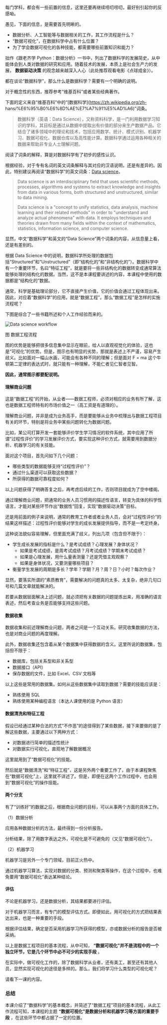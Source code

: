 每门学科，都会有一些前置的信息，这里还要再继续唠叨唠叨，最好别引起你的反感呦。

愚见，下面的信息，是需要首先明晰的。

  * 数据分析、人工智能等与数据相关的工作，其工作流程是什么？
  * “数据可视化”，在数据科学中占有什么位置？
  * 为了学会数据可视化的各种技能，都需要哪些前置知识和能力？

拙作《跟老齐学 Python：数据分析》一书中，列出了数据科学的发展简史，从中能体会到人类对数据的研究和应用。随着技术的发展，本质上是社会生产力的发展，
**数据驱动决策** 的观念越来越深入人心（此处推荐观看电影《点球成金》）。

都在谈论“数据科学”，那么什么是数据科学？需要有一个明确的说明。

对于概念性的东西，推荐参考“维基百科”或者某些经典著作。

下面的定义来自“维基百科”中的“[数据科学](https://zh.wikipedia.org/zh-
hans/%E6%95%B0%E6%8D%AE%E7%A7%91%E5%AD%A6)”词条。

> 数据科学（英语：Data
> Science），又称资料科学，是一门利用数据学习知识的学科，其目标是通过从数据中提取出有价值的部分来生产数据产品。它结合了诸多领域中的理论和技术，包括应用数学、统计、模式识别、机器学习、数据可视化、数据仓库以及高性能计算。数据科学通过运用各种相关的数据来帮助非专业人士理解问题。

阅读了词条的解释，算是对数据科学有了初步的感性认识。

根据经验，对于专有名词的英文词条解释与其对应的汉语说明，还是有差异的。因此，特别建议再阅读“数据科学”的英文词条：[Data
science](https://en.wikipedia.org/wiki/Data_science)。

> Data science is an interdisciplinary field that uses scientific methods,
> processes, algorithms and systems to extract knowledge and insights from
> data in various forms, both structured and unstructured, similar to data
> mining.
>
> Data science is a "concept to unify statistics, data analysis, machine
> learning and their related methods" in order to "understand and analyze
> actual phenomena" with data. It employs techniques and theories drawn from
> many fields within the context of mathematics, statistics, information
> science, and computer science.

显然，中文“数据科学”和英文的“Data Science”两个词条的内容，从信息量上看，还是有差别的。

根据 Data Science
中的说明，数据科学所处理的数据包括“Structured”和“Unstructured”（即“结构化的”和“非结构化的”）。数据科学中有一个重要环节，名曰“特征工程”，就是要将一些非结构化的数据转变成通常算法能够处理的结构化的数据。当然，这不是本课程要讲述的内容，本课程中使用的数据都是“结构化的”数据。

通常，科学是基础理论部分，它不直接产生价值，它的价值会通过工程体现出来。因此，对应着“数据科学”的应用，就是“数据工程”。那么“数据工程”是怎样的实施流程呢？

下图是综合了一些书籍所述和个人工作经验而来的。

![Data science
workflow](https://images.gitbook.cn/305484d0-ddb3-11e8-a810-c56af2994f6b)

图 数据工程流程

图的优势是能够把很多信息集中显示在眼前，给人以直观视觉化的体验，这也是“可视化”的优势。但是，图示也有明显的劣势，那就是表述上不严谨，容易产生歧义。比如面对一幅山水画，可能会有各种不同的理解；但是面对
F = ma 这个牛顿第二定律的表达式时，就只能有一种理解，不能仁者见仁智者见智。

**因此，通常图示都要配说明。**

#### 理解商业问题

这是“数据工程”的开始，从业者——数据工程师，必须对相应的业务有所了解，这也是数据工程师特有的市场价值之一（高工资是有道理的）。

理解商业问题，并非是成为业务高手，而是要能够从业务中梳理出与数据工程项目有关的环节，特别是将业务中某些问题转化为数据问题。

比如，某公司打算开发一套能够评价学生学习情况的软件系统，其中应用了所谓“过程性评价”的学习发展评价方式，要实现这种评价方式，就需要用到数据分析、机器学习的有关技能。

面对这个项目，首先问如下几个问题：

  * 哪些类型的数据能够支持“过程性评价”？
  * 通过什么渠道可以获取这些数据？
  * 所获得的数据可靠程度如何？

以上问题获得了明确答复之后，再考虑后续的工作，否则项目就成为了空中楼阁。

通过理解商业问题，把通常的业务人员习惯用的描述性语言，转变为具体的科学性语言，才能对某些环节作出“数据性”回复，实现“数据驱动决策”目标。

还是用前面的例子来说明，通常的教育工作者或者业务人员，会对“过程性评价”的结果这样描述：过程性评价能够对学生的成长发展提供指导，而不是一考定终身。

这种说法貌似容易理解，但里面充满了歧义，列出几项（包含但不限于）：

  * 学生成长发展的指标是什么？是考试成绩？心理发展？身体状况？
    * 如果是考试成绩，是周考试成绩？月考试成绩？学期末考试成绩？
    * 如果是心理发展，用什么量表测量？还是凭借主观观察？
    * 如果是身体状况，又要测量哪些项目？
  * 衡量学生发展的周期是多长？学年？学期？月？周？日？小时？每次作业？

显然，要落实所谓的“素质教育”，需要解决的问题真的太多、太复杂，绝非几句口号和几篇文章就能解决的。

若要从数据层面解决上述问题，就必须把有关数据的问题提炼出来，用准确的语言表述，然后考查业务是否能够支持这些问题。

#### 数据收集

数据收集和前述理解商业问题，两者之间是一个互动关系。研究收集数据的方法，也是对商业问题的再度理解。

此外，数据收集还包含着从某个数据集中获得数据的含义。这里所说的数据集，包括但不限于：

  * 数据库，包括关系型和非关系型
  * 数据接口（API）
  * 保存数据的文件，比如 Excel、CSV 文档等

以上这些是常用的数据集。如何从这些数据集中读取到数据？需要的技能应该是：

  * 熟练使用 SQL
  * 熟练使用某种编程语言（本达人课使用的是 Python 语言）

#### 数据清洗和特征工程

假设已经通过某种合法的方式“不作恶”的途径得到了某些数据，接下来要做的是了解这些数据，主要通过以下两种方式：

  * 对数据进行简单的描述性统计
  * 对数据实行可视化，直观地了解数据概况

这里就用到了“数据可视化”的技能。

然后就是“数据清洗”和“特征工程”，这是另外两个重要工作了，由于本课程聚焦在“数据可视化”上，这里就不详述了。但是，即便在这两个工作过程中，也会用到“数据可视化”的操作技能。

#### 两个分支

有了“训练好”的数据之后，根据商业问题的目标，可以从事两个方面的具体工作。

（1）数据分析

应用各种数据分析的方法，最终得到一份分析报告。

分析结果，除了用数字表达之外，可视化是不可避免的（又见“数据可视化”）。

（2）机器学习

机器学习是另外一个专门领域，目前正火热中。

通过机器学习算法，实现对数据的分类、预测和聚类等操作，在这个过程中，也难免要用“数据可视化”表达某种结论。

#### 评估

不论是机器学习，还是数据分析，其结果都要进行评估。

对于机器学习而言，有专门的模型评估方式。即便如此，用可视化的方式把结果表达出来，也是一种重要的手段。

根据评估结果，确定是否采用机器学习所获得的模型，亦或数据分析的报告是否被采纳。

以上是数据工程项目的基本流程，从中可知， **“数据可视化”并不是流程中的一个独立环节，它是几个环节中必不可少的实现手段** 。

在实际中，做可视化工作的，除了数据科学从业者，还有美工，甚至还有其他人员，显然实现可视化的途径是多样的。那么，我们将学习什么类型的可视化呢？

请看下一课的内容。

### 总结

本课介绍了“数据科学”的基本概念，并简述了“数据工程”项目的基本流程，从此工作流程可知，本课程的主题
**“数据可视化”是数据分析和机器学习等方面的重要手段** ，在这些环节中都占据了一定的位置。

